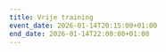 ```yaml
---
title: Vrije training
event_date: 2026-01-14T20:15:00+01:00
end_date: 2026-01-14T22:00:00+01:00
---
```

